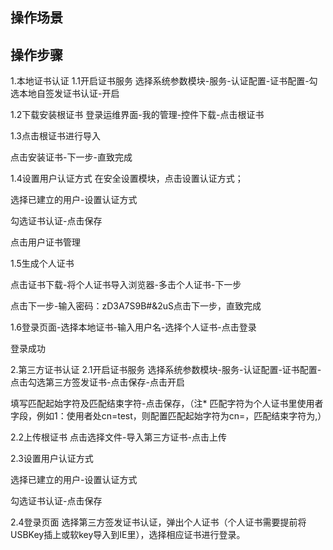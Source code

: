 ## 操作场景


## 操作步骤
1.本地证书认证
1.1开启证书服务
选择系统参数模块-服务-认证配置-证书配置-勾选本地自签发证书认证-开启
 
1.2下载安装根证书
登录运维界面-我的管理-控件下载-点击根证书
 
1.3点击根证书进行导入
 
点击安装证书-下一步-直致完成
 
1.4设置用户认证方式
在安全设置模块，点击设置认证方式；
 
选择已建立的用户-设置认证方式
 
勾选证书认证-点击保存
 
点击用户证书管理
 
1.5生成个人证书
 
 
点击证书下载-将个人证书导入浏览器-多击个人证书-下一步
 
 
点击下一步-输入密码：zD3A7S9B#&2uS点击下一步，直致完成
 
 
 
1.6登录页面-选择本地证书-输入用户名-选择个人证书-点击登录
 
 
 
登录成功
 
2.第三方证书认证
2.1开启证书服务
选择系统参数模块-服务-认证配置-证书配置-点击勾选第三方签发证书-点击保存-点击开启
 
填写匹配起始字符及匹配结束字符-点击保存，（注* 匹配字符为个人证书里使用者字段，例如1：使用者处cn=test，则配置匹配起始字符为cn=，匹配结束字符为,）
 
2.2上传根证书
点击选择文件-导入第三方证书-点击上传
 
2.3设置用户认证方式
 
选择已建立的用户-设置认证方式
 
勾选证书认证-点击保存
 

2.4登录页面
选择第三方签发证书认证，弹出个人证书（个人证书需要提前将USBKey插上或软key导入到IE里），选择相应证书进行登录。
 
